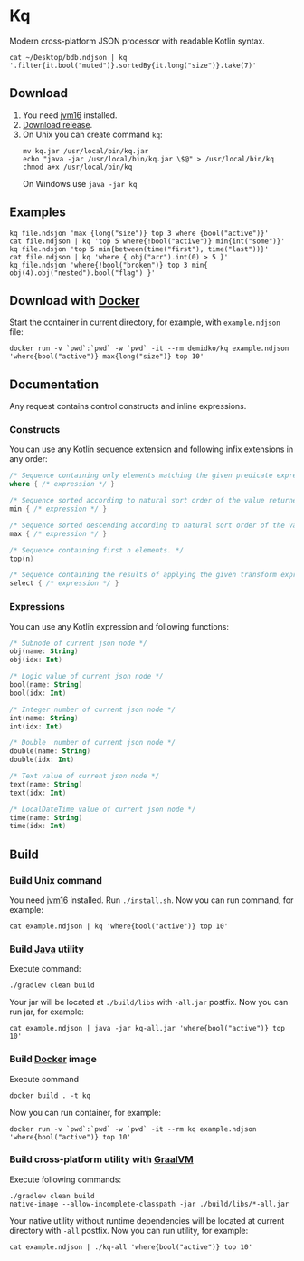 # Kq

Modern cross-platform JSON processor with readable Kotlin syntax.

```shell
cat ~/Desktop/bdb.ndjson | kq '.filter{it.bool("muted")}.sortedBy{it.long("size")}.take(7)'
```

## Download

1. You need [jvm16](https://www.oracle.com/java/technologies/javase-jdk16-downloads.html) installed.
1. [Download release](https://github.com/demidko/kq/releases).
1. On Unix you can create command `kq`:
   ```shell
   mv kq.jar /usr/local/bin/kq.jar
   echo "java -jar /usr/local/bin/kq.jar \$@" > /usr/local/bin/kq
   chmod a+x /usr/local/bin/kq
   ``` 
   On Windows use `java -jar kq`

## Examples

```shell
kq file.ndsjon 'max {long("size")} top 3 where {bool("active")}'
cat file.ndjson | kq 'top 5 where{!bool("active")} min{int("some")}'
kq file.ndsjon 'top 5 min{between(time("first"), time("last"))}'
cat file.ndjson | kq 'where { obj("arr").int(0) > 5 }'
kq file.ndsjon 'where{!bool("broken")} top 3 min{ obj(4).obj("nested").bool("flag") }'
```

## Download with [Docker](https://www.docker.com/)

Start the container in current directory, for example, with `example.ndjson` file:

```shell
docker run -v `pwd`:`pwd` -w `pwd` -it --rm demidko/kq example.ndjson 'where{bool("active")} max{long("size")} top 10'
```

## Documentation

Any request contains control constructs and inline expressions.

### Constructs

You can use any Kotlin sequence extension and following infix extensions in any order:

```kotlin
/* Sequence containing only elements matching the given predicate expression. */
where { /* expression */ }

/* Sequence sorted according to natural sort order of the value returned by specified selector expression. */
min { /* expression */ }

/* Sequence sorted descending according to natural sort order of the value returned by specified selector expression. */
max { /* expression */ }

/* Sequence containing first n elements. */
top(n)

/* Sequence containing the results of applying the given transform expression to each element in the original sequence */
select { /* expression */ }
```

### Expressions

You can use any Kotlin expression and following functions:

```kotlin
/* Subnode of current json node */
obj(name: String)
obj(idx: Int)

/* Logic value of current json node */
bool(name: String)
bool(idx: Int)

/* Integer number of current json node */
int(name: String)
int(idx: Int)

/* Double  number of current json node */
double(name: String)
double(idx: Int)

/* Text value of current json node */
text(name: String)
text(idx: Int)

/* LocalDateTime value of current json node */
time(name: String)
time(idx: Int)
```

## Build

### Build Unix command

You need [jvm16](https://www.oracle.com/java/technologies/javase-jdk16-downloads.html) installed.
Run `./install.sh`. Now you can run command, for example:

```shell
cat example.ndjson | kq 'where{bool("active")} top 10'
```

### Build [Java](https://www.oracle.com/java/technologies/javase-jdk16-downloads.html) utility

Execute command:

```shell
./gradlew clean build
``` 

Your jar will be located at `./build/libs` with `-all.jar` postfix. Now you can run jar, for
example:

```shell
cat example.ndjson | java -jar kq-all.jar 'where{bool("active")} top 10'
```

### Build [Docker](https://www.docker.com/) image

Execute command

```shell
docker build . -t kq
```

Now you can run container, for example:

```shell
docker run -v `pwd`:`pwd` -w `pwd` -it --rm kq example.ndjson 'where{bool("active")} top 10'
```

### Build cross-platform utility with [GraalVM](https://www.graalvm.org/reference-manual/native-image/#install-native-image)

Execute following commands:

```shell
./gradlew clean build
native-image --allow-incomplete-classpath -jar ./build/libs/*-all.jar
``` 

Your native utility without runtime dependencies will be located at current directory with `-all`
postfix. Now you can run utility, for example:

```shell
cat example.ndjson | ./kq-all 'where{bool("active")} top 10'
```



